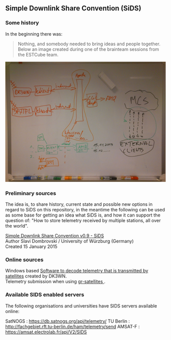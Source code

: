 
## Simple Downlink Share Convention (SiDS)

### Some history

In the beginning there was:

> Nothing, and somebody needed to bring ideas and people together. Below an image created during one of the brainteam sessions from the ESTCube team.

![In the beginning](images/Brainstorm-session.jpg)

### Preliminary sources

The idea is, to share history, current state and possible new options in regard to SiDS on this repository, in the meantime the following can be used as some base for getting an idea what SiDS is, and how it can support the question of: "How to store telemetry received by multiple stations, all over the world".

[Simple Downlink Share Convention v0.9 - SiDS](docs/Dombrovski-SIDS-Simple-Downlink-Share-Convention.pdf)\
Author Slavi Dombrovski / University of Würzburg (Germany)\
Created 15 January 2015

### Online sources

Windows based [Software to decode telemetry that is transmitted by satellites](https://www.pe0sat.vgnet.nl/decoding/tlm-decoding-software/dk3wn/) created by DK3WN.\
Telemetry submission when using [gr-satellites ](https://gr-satellites.readthedocs.io/en/latest/command_line.html?highlight=sids#telemetry-submission).

### Available SIDS enabled servers

The following organisations and universities have SIDS servers available online:

SatNOGS   : https://db.satnogs.org/api/telemetry/
TU Berlin : http://fachgebiet.rft.tu-berlin.de/ham/telemetry/send
AMSAT-F   : https://amsat.electrolab.fr/api/V2/SIDS

